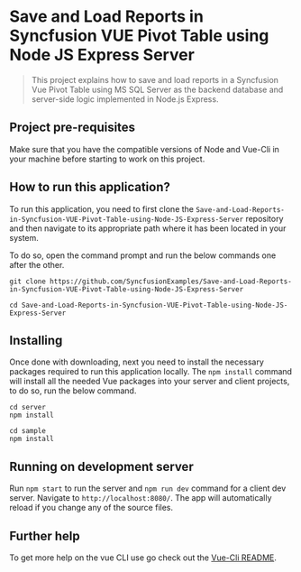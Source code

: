 # Save and Load Reports in Syncfusion VUE Pivot Table using Node JS Express Server

> This project explains how to save and load reports in a Syncfusion Vue Pivot Table using MS SQL Server as the backend database and server-side logic implemented in Node.js Express.

## Project pre-requisites

Make sure that you have the compatible versions of Node and Vue-Cli in your machine before starting to work on this project.

## How to run this application?

To run this application, you need to first clone the `Save-and-Load-Reports-in-Syncfusion-VUE-Pivot-Table-using-Node-JS-Express-Server` repository and then navigate to its appropriate path where it has been located in your system.

To do so, open the command prompt and run the below commands one after the other.

```
git clone https://github.com/SyncfusionExamples/Save-and-Load-Reports-in-Syncfusion-VUE-Pivot-Table-using-Node-JS-Express-Server

cd Save-and-Load-Reports-in-Syncfusion-VUE-Pivot-Table-using-Node-JS-Express-Server
```

## Installing

Once done with downloading, next you need to install the necessary packages required to run this application locally. The `npm install` command will install all the needed Vue packages into your server and client projects, to do so, run the below command.

```
cd server
npm install
```

```
cd sample
npm install
```

## Running on development server

Run `npm start` to run the server and `npm run dev` command for a client dev server. Navigate to `http://localhost:8080/`. The app will automatically reload if you change any of the source files.

## Further help

To get more help on the vue CLI use go check out the [Vue-Cli README](https://github.com/vuejs/vue-cli/blob/master/README.md).
